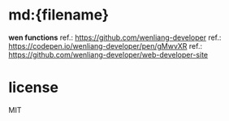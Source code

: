 
# md:{filename}
**wen functions**
  ref.: https://github.com/wenliang-developer
  ref.: https://codepen.io/wenliang-developer/pen/gMwvXR
  ref.: https://github.com/wenliang-developer/web-developer-site
  
# license
MIT

